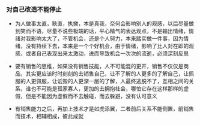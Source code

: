 ### 对自己改造不能停止

- 为人做事太直，耿直，执拗，本是真我，奈何会影响别人的观感，以后尽量做到笑而不语，尽量不说些极端的话，平心精气的表达观点，不是输出情绪，情绪对我影响太大了，不管机会，还是个人努力，本来踏实做一件事，因为情绪，没有持续下去，本来是一个个好机会，由于情绪，影响了比人对在即的观感，或者自己表现出来太激动，进而导致机会一次次的流逝，必须深刻反思


- 要有销售的思维，如果没有销售技能，人不可能混的更开，销售不仅仅是商品，其实更应该时时刻刻的去销售自己，让不了解的人更多的了解自己，让佩服的人更佩服，让诋毁的人更深一层的了解，人最终逃脱不了，互相之间的关系，谁也不可能是孤家寡人，更加的去拥抱社会，哪怕它存在这样那样的虚假，但是不能因为虚假而不去触碰，而去躲避，没有认可意义

- 有销售能力之后，再加上技术才是如虎添翼，二者前后关系不能倒置，前销售而技术，相辅相成，彼此成就